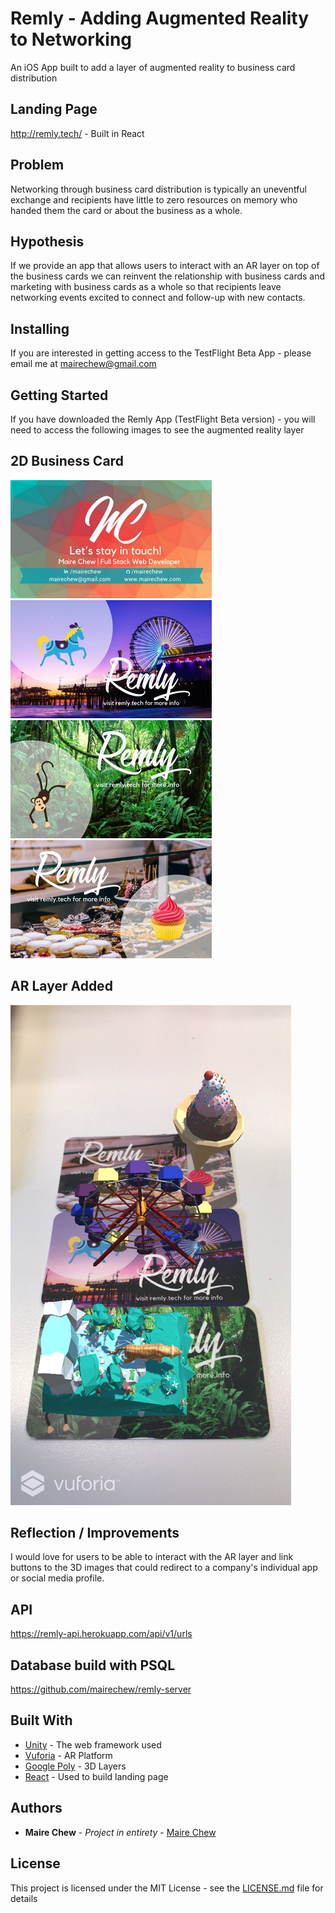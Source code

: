 # Remly - Adding Augmented Reality to Networking 

An iOS App built to add a layer of augmented reality to business card distribution

## Landing Page

http://remly.tech/ - Built in React

## Problem
Networking through business card distribution is typically an uneventful exchange and recipients have little to zero resources on memory who handed them the card or about the business as a whole. 

## Hypothesis
If we provide an app that allows users to interact with an AR layer on top of the business cards we can reinvent the relationship with business cards and marketing with business cards as a whole so that recipients leave networking events excited to connect and follow-up with new contacts.

## Installing

If you are interested in getting access to the TestFlight Beta App - please email me at mairechew@gmail.com

## Getting Started

If you have downloaded the Remly App (TestFlight Beta version) - you will need to access the following images to see the augmented reality layer

## 2D Business Card

![Business Card](https://github.com/mairechew/remly-augmentedreality/blob/master/1.jpg)
![Carnival Demo Card](https://github.com/mairechew/remly-augmentedreality/blob/master/2.jpg)
![Jungle Demo Card](https://github.com/mairechew/remly-augmentedreality/blob/master/3.jpg)
![Bakery Demo Card](https://github.com/mairechew/remly-augmentedreality/blob/master/4.jpg)

## AR Layer Added

![AR Layer](https://github.com/mairechew/remly-augmentedreality/blob/master/IMG_03861.png)

## Reflection / Improvements
I would love for users to be able to interact with the AR layer and link buttons to the 3D images that could redirect to a company's individual app or social media profile. 

## API 

https://remly-api.herokuapp.com/api/v1/urls

## Database build with PSQL

https://github.com/mairechew/remly-server


## Built With

* [Unity](https://unity3d.com/) - The web framework used
* [Vuforia](https://www.vuforia.com/) - AR Platform
* [Google Poly](https://poly.google.com/) - 3D Layers
* [React](https://reactjs.org/) - Used to build landing page


## Authors

* **Maire Chew** - *Project in entirety* - [Maire Chew](https://github.com/mairechew)

## License

This project is licensed under the MIT License - see the [LICENSE.md](LICENSE.md) file for details




